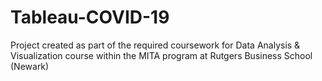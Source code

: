 # Tableau-COVID-19
Project created as part of the required coursework for Data Analysis &amp; Visualization course within the MITA program at Rutgers Business School (Newark)
